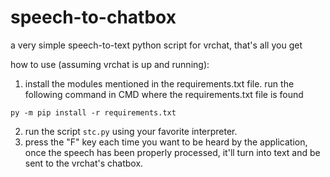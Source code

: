 # speech-to-chatbox
a very simple speech-to-text python script for vrchat, that's all you get

how to use (assuming vrchat is up and running):

  1. install the modules mentioned in the requirements.txt file.
  run the following command in CMD where the requirements.txt file is found
  ```
  py -m pip install -r requirements.txt
  ```
  2. run the script `stc.py` using your favorite interpreter.
  3. press the "F" key each time you want to be heard by the application,
  once the speech has been properly processed,
  it'll turn into text and be sent to the vrchat's chatbox.
